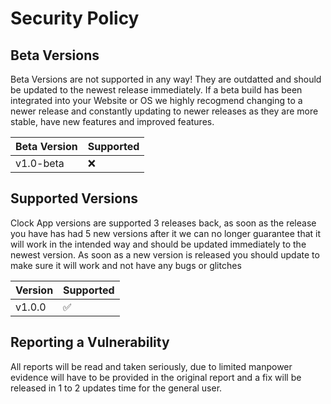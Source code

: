 # Security Policy

## Beta Versions

Beta Versions are not supported in any way! They are outdatted and should be updated to the newest release immediately. If a beta build has been integrated into your Website or OS we highly recogmend changing to a newer release and constantly updating to newer releases as they are more stable, have new features and improved features.

| Beta Version | Supported          |
| ------------ | ------------------ |
| v1.0-beta    | :x:                |

## Supported Versions

Clock App versions are supported 3 releases back, as soon as the release you have has had 5 new versions after it we can no longer guarantee that it will work in the intended way and should be updated immediately to the newest version. As soon as a new version is released you should update to make sure it will work and not have any bugs or glitches

| Version | Supported          |
| ------- | ------------------ |
| v1.0.0  | :white_check_mark: |

## Reporting a Vulnerability

All reports will be read and taken seriously, due to limited manpower evidence will have to be provided in the original report and a fix will be released in 1 to 2 updates time for the general user.
